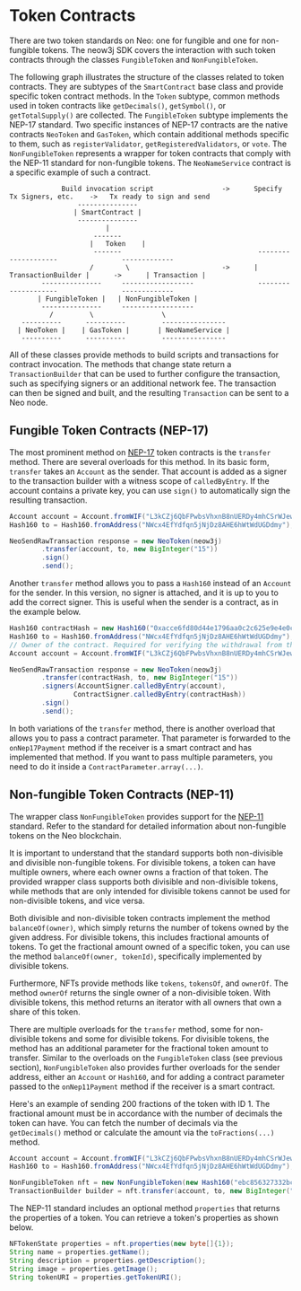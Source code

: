 # Token Contracts

There are two token standards on Neo: one for fungible and one for non-fungible tokens. The neow3j SDK covers the interaction with such token contracts through the classes `FungibleToken` and `NonFungibleToken`.

The following graph illustrates the structure of the classes related to token contracts. They are subtypes of the `SmartContract` base class and provide specific token contract methods. In the `Token` subtype, common methods used in token contracts like `getDecimals()`, `getSymbol()`, or `getTotalSupply()` are collected. The `FungibleToken` subtype implements the NEP-17 standard. Two specific instances of NEP-17 contracts are the native contracts `NeoToken` and `GasToken`, which contain additional methods specific to them, such as `registerValidator`, `getRegisteredValidators`, or `vote`. The `NonFungibleToken` represents a wrapper for token contracts that comply with the NEP-11 standard for non-fungible tokens. The `NeoNameService` contract is a specific example of such a contract.

```
             Build invocation script                 ->      Specify Tx Signers, etc.    ->   Tx ready to sign and send
                 ---------------
                | SmartContract |
                 ---------------
                        |
                     -------
                    |   Token    |
                     -------                                  --------------------                -------------
                    /        \                       ->      | TransactionBuilder |      ->      | Transaction |
        ---------------     ------------------                --------------------                -------------
       | FungibleToken |   | NonFungibleToken |
        ---------------     ------------------
          /         \                 \
   ----------      ----------         ----------------
  | NeoToken |    | GasToken |       | NeoNameService |
   ----------      ----------         ----------------
```

All of these classes provide methods to build scripts and transactions for contract invocation. The methods that change state return a `TransactionBuilder` that can be used to further configure the transaction, such as specifying signers or an additional network fee. The transaction can then be signed and built, and the resulting `Transaction` can be sent to a Neo node.

## Fungible Token Contracts (NEP-17)

The most prominent method on [NEP-17](https://github.com/neo-project/proposals/blob/master/nep-17.mediawiki) token contracts is the `transfer` method. There are several overloads for this method. In its basic form, `transfer` takes an `Account` as the sender. That account is added as a signer to the transaction builder with a witness scope of `calledByEntry`. If the account contains a private key, you can use `sign()` to automatically sign the resulting transaction.

```java
Account account = Account.fromWIF("L3kCZj6QbFPwbsVhxnB8nUERDy4mhCSrWJew4u5Qh5QmGMfnCTda");
Hash160 to = Hash160.fromAddress("NWcx4EfYdfqn5jNjDz8AHE6hWtWdUGDdmy");

NeoSendRawTransaction response = new NeoToken(neow3j)
        .transfer(account, to, new BigInteger("15"))
        .sign()
        .send();
```

Another `transfer` method allows you to pass a `Hash160` instead of an `Account` for the sender. In this version, no signer is attached, and it is up to you to add the correct signer. This is useful when the sender is a contract, as in the example below.

```java
Hash160 contractHash = new Hash160("0xacce6fd80d44e1796aa0c2c625e9e4e0ce39efc0");
Hash160 to = Hash160.fromAddress("NWcx4EfYdfqn5jNjDz8AHE6hWtWdUGDdmy");
// Owner of the contract. Required for verifying the withdrawal from the contract.
Account account = Account.fromWIF("L3kCZj6QbFPwbsVhxnB8nUERDy4mhCSrWJew4u5Qh5QmGMfnCTda");

NeoSendRawTransaction response = new NeoToken(neow3j)
        .transfer(contractHash, to, new BigInteger("15"))
        .signers(AccountSigner.calledByEntry(account),
                ContractSigner.calledByEntry(contractHash))
        .sign()
        .send();
```

In both variations of the `transfer` method, there is another overload that allows you to pass a contract parameter. That parameter is forwarded to the `onNep17Payment` method if the receiver is a smart contract and has implemented that method. If you want to pass multiple parameters, you need to do it inside a `ContractParameter.array(...)`.

## Non-fungible Token Contracts (NEP-11)

The wrapper class `NonFungibleToken` provides support for the [NEP-11](https://github.com/neo-project/proposals/blob/master/nep-11.mediawiki) standard. Refer to the standard for detailed information about non-fungible tokens on the Neo blockchain.

It is important to understand that the standard supports both non-divisible and divisible non-fungible tokens. For divisible tokens, a token can have multiple owners, where each owner owns a fraction of that token. The provided wrapper class supports both divisible and non-divisible tokens, while methods that are only intended for divisible tokens cannot be used for non-divisible tokens, and vice versa.

Both divisible and non-divisible token contracts implement the method `balanceOf(owner)`, which simply returns the number of tokens owned by the given address. For divisible tokens, this includes fractional amounts of tokens. To get the fractional amount owned of a specific token, you can use the method `balanceOf(owner, tokenId)`, specifically implemented by divisible tokens.

Furthermore, NFTs provide methods like `tokens`, `tokensOf`, and `ownerOf`. The method `ownerOf` returns the single owner of a non-divisible token. With divisible tokens, this method returns an iterator with all owners that own a share of this token.

There are multiple overloads for the `transfer` method, some for non-divisible tokens and some for divisible tokens. For divisible tokens, the method has an additional parameter for the fractional token amount to transfer. Similar to the overloads on the `FungibleToken` class (see previous section), `NonFungibleToken` also provides further overloads for the sender address, either an `Account` or `Hash160`, and for adding a contract parameter passed to the `onNep11Payment` method if the receiver is a smart contract.

Here's an example of sending 200 fractions of the token with ID 1. The fractional amount must be in accordance with the number of decimals the token can have. You can fetch the number of decimals via the `getDecimals()` method or calculate the amount via the `toFractions(...)` method.

```java
Account account = Account.fromWIF("L3kCZj6QbFPwbsVhxnB8nUERDy4mhCSrWJew4u5Qh5QmGMfnCTda");
Hash160 to = Hash160.fromAddress("NWcx4EfYdfqn5jNjDz8AHE6hWtWdUGDdmy");

NonFungibleToken nft = new NonFungibleToken(new Hash160("ebc856327332bcffb7587a28ef8d144df6be8537"), neow3j);
TransactionBuilder builder = nft.transfer(account, to, new BigInteger("200"), new byte[]{1});
```

The NEP-11 standard includes an optional method `properties` that returns the properties of a token. You can retrieve a token's properties as shown below.

```java
NFTokenState properties = nft.properties(new byte[]{1});
String name = properties.getName();
String description = properties.getDescription();
String image = properties.getImage();
String tokenURI = properties.getTokenURI();
```
